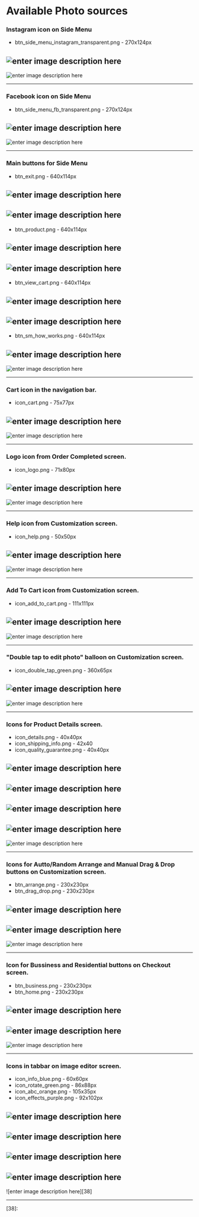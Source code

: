 Available Photo sources
====
### Instagram icon on Side Menu

- btn_side_menu_instagram_transparent.png - 270x124px

![enter image description here][1] 
---
![enter image description here][2] 

---

### Facebook icon on Side Menu

- btn_side_menu_fb_transparent.png - 270x124px

![enter image description here][3] 
---
![enter image description here][4] 

---

### Main buttons for Side Menu

- btn_exit.png - 640x114px

![enter image description here][5] 
---
![enter image description here][6] 
---
- btn_product.png - 640x114px

![enter image description here][7] 
---
![enter image description here][8] 
---
- btn_view_cart.png - 640x114px

![enter image description here][9] 
---
![enter image description here][10] 
---
- btn_sm_how_works.png - 640x114px

![enter image description here][11] 
---
![enter image description here][12]

---

### Cart icon in the navigation bar.

- icon_cart.png - 75x77px

![enter image description here][13] 
---
![enter image description here][14]
 
---

### Logo icon from Order Completed screen.

- icon_logo.png - 71x80px

![enter image description here][15] 
---
![enter image description here][16]

---
### Help icon from Customization screen.

- icon_help.png - 50x50px

![enter image description here][17] 
---
![enter image description here][18]

---

### Add To Cart icon from Customization screen.

- icon_add_to_cart.png - 111x111px

![enter image description here][19] 
---
![enter image description here][20]

---

### "Double tap to edit photo" balloon on Customization screen.

- icon_double_tap_green.png - 360x65px

![enter image description here][21] 
---
![enter image description here][22]

---

### Icons for Product Details screen.

- icon_details.png - 40x40px
- icon_shipping_info.png - 42x40
- icon_quality_guarantee.png - 40x40px

![enter image description here][23] 
---
![enter image description here][24]
---
![enter image description here][25] 
---
![enter image description here][26]
---
![enter image description here][27]

---

### Icons for Autto/Random Arrange and Manual Drag & Drop buttons on Customization screen.

- btn_arrange.png - 230x230px
- btn_drag_drop.png - 230x230px

![enter image description here][28] 
---
![enter image description here][29]
---
![enter image description here][30]

---

### Icon for Bussiness and Residential buttons on Checkout screen.

- btn_business.png - 230x230px
- btn_home.png - 230x230px

![enter image description here][31] 
---
![enter image description here][32]
---
![enter image description here][33]

---

### Icons in tabbar on image editor screen.

- icon_info_blue.png - 60x60px
- icon_rotate_green.png - 86x88px
- icon_abc_orange.png - 105x35px
- icon_effects_purple.png - 92x102px

![enter image description here][34] 
---
![enter image description here][35]
---
![enter image description here][36]
---
![enter image description here][37]
---
![enter image description here][38]

---


[1]: https://lh5.googleusercontent.com/-wt_63funsJw/VE6eNaeupuI/AAAAAAAAAwI/Hy5OdeL46qo/w270-h124-no/2-btn_side_menu_instagram_transparent.png
[2]: https://lh6.googleusercontent.com/-OeJkQPC-i2E/VE6d-xzmBsI/AAAAAAAAAtM/fegDCP3r4eQ/w501-h889-no/1-ss_side_instagram.png
[3]: https://lh6.googleusercontent.com/-8U5vp3ynRyQ/VE6d-53t0MI/AAAAAAAAAtE/8Y_322UaQKw/w270-h124-no/1-btn_side_menu_fb_transparent.png
[4]: https://lh5.googleusercontent.com/-h5Z0iYQV19I/VE6eNrYq6AI/AAAAAAAAAxQ/kxy7EBnLyDU/w501-h889-no/2-ss_side_fb.png
[5]: https://lh3.googleusercontent.com/-ryjn65azPPY/VE6eN30srpI/AAAAAAAAAwM/IuOtZhFWIho/w640-h114-no/3-btn_exit.png
[6]: https://lh6.googleusercontent.com/-bQdpl1kyqDs/VE6eOYweqzI/AAAAAAAAAwk/kHsw7gsDrC8/w501-h889-no/3-ss_exit.png
[7]: https://lh5.googleusercontent.com/-N3CTeLZB7bY/VE6eOeZ0TZI/AAAAAAAAAwY/smgiizg2y9Q/w640-h114-no/4-btn_product.png
[8]: https://lh4.googleusercontent.com/-LWkTxCPb7dI/VE6ePYS8_kI/AAAAAAAAAw0/hdNayzVO3bw/w501-h889-no/4-ss_products.png
[9]: https://lh4.googleusercontent.com/-p05SQCNQ_-o/VE6ePUzHrDI/AAAAAAAAAws/XTP7eG1Cy6s/w640-h114-no/5-btn_view_cart.png
[10]: https://lh4.googleusercontent.com/-34YmPa6On38/VE6eQe0EIOI/AAAAAAAAAw8/oivNGaWi064/w501-h889-no/5-ss_cart.png
[11]: https://lh4.googleusercontent.com/-sbw6pc2YQds/VE6eQY4Dl2I/AAAAAAAAAxA/Ffo3Odnrs6s/w640-h114-no/6-btn_sm_how_works.png
[12]: https://lh4.googleusercontent.com/-eSTp48z-DYc/VE6eRAobvVI/AAAAAAAAAxM/FATzb9IoMgY/w501-h889-no/6-ss_howitworks.png
[13]: https://lh5.googleusercontent.com/-tGhWtdpMG2c/VE6n3iFJSCI/AAAAAAAAAzE/SPuV4QnpQug/w75-h77-no/8black-icon_cart.png
[14]: https://lh4.googleusercontent.com/-RrRTsEwhhBE/VE6eUOafBOI/AAAAAAAAAx4/pwk3UI0THI0/w501-h889-no/8-ss_cust_cart.png
[15]: https://lh6.googleusercontent.com/-5oyM82J01pI/VE6eUACCRCI/AAAAAAAAAxw/ocgZfbkPcQo/w71-h80-no/9-icon_logo.png
[16]: https://lh5.googleusercontent.com/-quOs2KnracA/VE6eURaotOI/AAAAAAAAAyA/h5Q0lSPvKp8/w400-h710-no/9-ss_order_complete_logo.png
[17]: https://lh4.googleusercontent.com/-hzLX918lUwo/VE6d_Bh0V2I/AAAAAAAAAtQ/YBKvdewssWs/s50-no/10-icon_help.png
[18]: https://lh3.googleusercontent.com/-DygJSUoc6qQ/VE6eAuFABRI/AAAAAAAAAtg/GallTagPDKs/w501-h889-no/10-ss_cust_questionmark.png
[19]: https://lh5.googleusercontent.com/-GP-GMjyKTEw/VE6eAorfVII/AAAAAAAAAtc/zY4dMcMkt1A/s111-no/11-icon_add_to_cart.png
[20]: https://lh5.googleusercontent.com/-Z3hpj2fqtQs/VE6qVXMtH_I/AAAAAAAAAzs/-FFLgEVf0UA/w501-h889-no/ss_cust_add_fixed.png
[21]: https://lh6.googleusercontent.com/-HZFL23xpzT0/VE6eCZeF25I/AAAAAAAAAtw/FJ4XGNxQpic/w360-h65-no/13-icon_double_tap_green.png
[22]: https://lh5.googleusercontent.com/-Kcx1dKN4568/VE6eFBtcMlI/AAAAAAAAAv0/WOz8UWYvuOU/w501-h889-no/13-ss_cust_doubletap.png
[23]: https://lh5.googleusercontent.com/-UOtPAscx-Fk/VE6eErfYiMI/AAAAAAAAAuA/jAc_c90rsEg/s40-no/14-icon_details.png
[24]: https://lh4.googleusercontent.com/-w51tiK6R-80/VE6eFL30dbI/AAAAAAAAAuQ/nufcIWVll7U/w42-h40-no/14-icon_shipping_info.png
[25]: https://lh6.googleusercontent.com/-inCfe2itlgM/VE6eFjhlStI/AAAAAAAAAvw/oltQ5CjOn8Y/s40-no/15-icon_quality_guarantee.png
[26]: https://lh5.googleusercontent.com/-QG0yzfe1A4M/VE6eFW1bX3I/AAAAAAAAAuc/oQHY9tVFYnk/w501-h889-no/14-ss_createit_btns.png
[27]: https://lh4.googleusercontent.com/-2sCN6E0PNZ4/VE6eGVzKj4I/AAAAAAAAAu8/T4IADLwY4dI/w501-h889-no/15-ss_createit_quality.png
[28]: https://lh3.googleusercontent.com/-aOEQwvaFa0c/VE6eGflismI/AAAAAAAAAug/mTajhTb2Grc/s230-no/16-btn_arrange.png
[29]: https://lh5.googleusercontent.com/-lJz0AopRQSw/VE6eG6jaxjI/AAAAAAAAAu0/5_mCIsMxE2s/s230-no/16-btn_drag_drop.png
[30]: https://lh6.googleusercontent.com/-f8p3E3w9NGk/VE6eHZFoyrI/AAAAAAAAAuw/Q4JWMBzHBXU/w501-h889-no/16-ss_cust_random_manual.png
[31]: https://lh6.googleusercontent.com/-DBuXsuN2NqM/VE6eIBrwnaI/AAAAAAAAAv4/mEH1NX4Rqac/s230-no/17-btn_business.png
[32]: https://lh4.googleusercontent.com/-f9usyYWqxHk/VE6eIVQfhXI/AAAAAAAAAvI/bPUVtMHx89E/s230-no/17-btn_home.png
[33]: https://lh4.googleusercontent.com/-CSofB2RxpYI/VE6eIvbxq-I/AAAAAAAAAvM/DJOX1qEYSHs/w501-h889-no/17-ss_address_type.png
[34]: https://lh6.googleusercontent.com/-SF7v74n2MyA/VE6eKH8bkvI/AAAAAAAAAvo/s95LiYR_sw8/s60-no/18-icon_info_blue.png
[35]: https://lh5.googleusercontent.com/-TV1K8_1HLzM/VE6eK4C1igI/AAAAAAAAAvk/ylr6r6FCopE/w86-h88-no/18-icon_rotate_green%402x.png
[36]: https://lh6.googleusercontent.com/-GnBzumh64Ac/VE6eJc4jZCI/AAAAAAAAAvU/Yae1RYPr2u8/w105-h35-no/18-icon_abc_orange.png
[37]: https://lh6.googleusercontent.com/-iiWR7-Sf-5E/VE6eJ63Z53I/AAAAAAAAAvc/dv1t6-qtHwc/w92-h102-no/18-icon_effects_purple.png
[38]:

